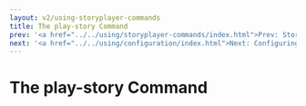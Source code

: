 ```yaml
---
layout: v2/using-storyplayer-commands
title: The play-story Command
prev: '<a href="../../using/storyplayer-commands/index.html">Prev: Storyplayer Commands</a>'
next: '<a href="../../using/configuration/index.html">Next: Configuring Storyplayer</a>'
---
```

# The play-story Command